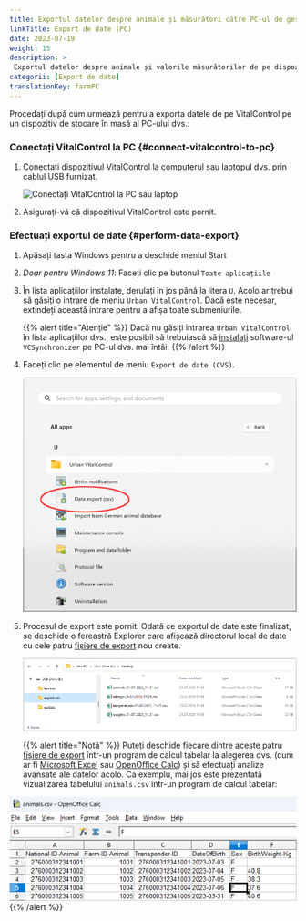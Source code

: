 ```yaml
---
title: Exportul datelor despre animale și măsurători către PC-ul de gestionare a fermei
linkTitle: Export de date (PC)
date: 2023-07-19
weight: 15
description: >
 Exportul datelor despre animale și valorile măsurătorilor de pe dispozitivul VitalControl în mai multe fișiere CVS
categorii: [Export de date]
translationKey: farmPC
---
```

Procedați după cum urmează pentru a exporta datele de pe VitalControl pe un dispozitiv de stocare în masă al PC-ului dvs.:

### Conectați VitalControl la PC {#connect-vitalcontrol-to-pc}

1. Conectați dispozitivul VitalControl la computerul sau laptopul dvs. prin cablul USB furnizat.

   ![Conectați VitalControl la PC sau laptop](/images/synchronisation/connect-to-pc.svg "Conectați VitalControl la PC")

1. Asigurați-vă că dispozitivul VitalControl este pornit.

### Efectuați exportul de date {#perform-data-export}

1. Apăsați tasta Windows pentru a deschide meniul Start

1. *Doar pentru Windows 11*: Faceți clic pe butonul `Toate aplicațiile`

1. În lista aplicațiilor instalate, derulați în jos până la litera `U`. Acolo ar trebui să găsiți o intrare de meniu `Urban VitalControl`. Dacă este necesar, extindeți această intrare pentru a afișa toate submeniurile.

   {{% alert title="Atenție" %}}
Dacă nu găsiți intrarea `Urban VitalControl` în lista aplicațiilor dvs., este posibil să trebuiască să [instalați](../vcsynchronizer/installation/) software-ul `VCSynchronizer` pe PC-ul dvs. mai întâi.
   {{% /alert %}}

1. Faceți clic pe elementul de meniu `Export de date (CVS)`.

   ![Meniul Start Windows, intrare de meniu pentru Urban VitalControl (VCSynchronizer)](../vcsynchronizer/images/data-export/data-export.png "Meniul Start Windows, VitalControl")

1. Procesul de export este pornit. Odată ce exportul de date este finalizat, se deschide o fereastră Explorer care afișează directorul local de date cu cele patru [fișiere de export](../../data-export/export-files/) nou create.

   ![Directorul local de date cu fișierele de export](../../data-export/images/export-files.png "Fișiere de export, stocate local")

   {{% alert title="Notă" %}}
  Puteți deschide fiecare dintre aceste patru [fișiere de export](../../data-export/export-files/) într-un program de calcul tabelar la alegerea dvs. (cum ar fi [Microsoft Excel](https://products.office.com/excel) sau [OpenOffice Calc](https://www.openoffice.org/)) și să efectuați analize avansate ale datelor acolo. Ca exemplu, mai jos este prezentată vizualizarea tabelului `animals.csv` într-un program de calcul tabelar:


  ![Tabel de date exportate despre animale deschis într-un software de calcul tabelar](../../data-export/images/animals.png "Software de calcul tabelar cu date despre animale")
   {{% /alert %}}
